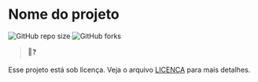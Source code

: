 # Nome do projeto

<!---Esses são exemplos. Veja https://shields.io para outras pessoas ou para personalizar este conjunto de escudos. Você pode querer incluir dependências, status do projeto e informações de licença aqui--->

![GitHub repo size](https://img.shields.io/github/repo-size/iuricode/README-template?style=for-the-badge)
![GitHub forks](https://img.shields.io/github/forks/FlirtingWithEmojis/README-template?style=for-the-badge)

> 👫❓


Esse projeto está sob licença. Veja o arquivo [LICENÇA](LICENSE.md) para mais detalhes.
